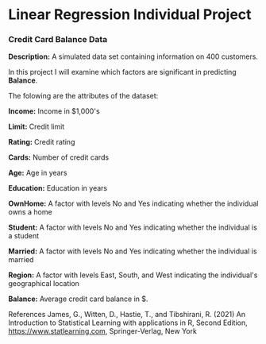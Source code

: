 # Linear Regression Individual Project

### Credit Card Balance Data

**Description:** A simulated data set containing information on 400 customers.

In this project I will examine which factors are significant in predicting  **Balance**.

The folowing are the attributes of the dataset:


**Income:** Income in $1,000's

**Limit:** Credit limit

**Rating:** Credit rating

**Cards:** Number of credit cards

**Age:** Age in years

**Education:** Education in years

**OwnHome:** A factor with levels No and Yes indicating whether the individual owns a home

**Student:** A factor with levels No and Yes indicating whether the individual is a student

**Married:** A factor with levels No and Yes indicating whether the individual is married

**Region:** A factor with levels East, South, and West indicating the individual's geographical location

**Balance:** Average credit card balance in $.


References
James, G., Witten, D., Hastie, T., and Tibshirani, R. (2021) An Introduction to Statistical Learning with applications in R, Second Edition, https://www.statlearning.com, Springer-Verlag, New York
